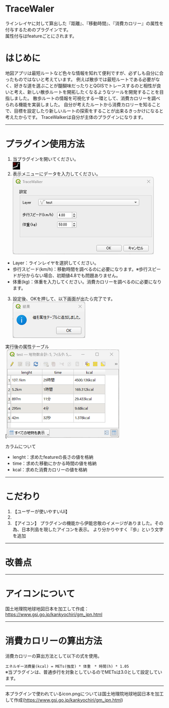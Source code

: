 # TraceWaler
ラインレイヤに対して算出した『距離』、『移動時間』、『消費カロリー』の属性を付与するためのプラグインです。  
属性付与はfeatureごとにされます。  

# はじめに
地図アプリは最短ルートなど色々な情報を知れて便利ですが、必ずしも自分に合ったものではないと考えています。
例えば散歩では最短ルートである必要がなく、好きな道を選ぶことが醍醐味だったりとQGISでトレースするのと相性が良いと考え、新しい散歩ルートを開拓したくなるようなツールを開発することを目指しました。
散歩ルートの情報を可視化する一環として、消費カロリーを調べられる機能を実装しました。
自分が考えたルートから消費カロリーを知ることで、目標を設定したり新しいルートの探索をすることが出来るきっかけになると考えたからです。
TraceWalkerは自分が主体のプラグインになります。

---
# プラグイン使用方法

1. 当プラグインを開いてください。  
![./icon.png](https://github.com/00ky00/TraceWalker/blob/main/icon.png)
2. 表示メニューにデータを入力してください。  
![./docs/画面1](https://github.com/00ky00/TraceWalker/blob/main/docs/%E7%94%BB%E9%9D%A21.png)  
- Layer：ラインレイヤを選択してください。
- 歩行スピード(km/h)：移動時間を調べるのに必要になります。※歩行スピードが分からない場合、初期値4.8でも問題ありません。
- 体重(kg)：体重を入力してください。消費カロリーを調べるのに必要になります。

  
3. 設定後、OKを押して、以下画面が出たら完了です。  
![./docs/画面2](https://github.com/00ky00/TraceWalker/blob/main/docs/%E7%94%BB%E9%9D%A22.png)
  
実行後の属性テーブル  
[![./docs/画面3](https://github.com/00ky00/TraceWalker/blob/3d938dbfdce6fa84b39bcd7020a52af850f2f64d/docs/%E7%94%BB%E9%9D%A23.png)

カラムについて
- lenght：求めたfeatureの長さの値を格納
- time：求めた移動にかかる時間の値を格納
- kcal：求めた消費カロリーの値を格納
---  

# こだわり

1. 【ユーザーが使いやすいUi】
2. 
3. 【アイコン】
   プラグインの機能から伊能忠敬のイメージがありました。その為、日本列島を現したアイコンを表示。
   より分かりやすく『歩』という文字を追加
   
   


---  
# 改善点

---  

# アイコンについて
国土地理院地球地図日本を加工して作成：https://www.gsi.go.jp/kankyochiri/gm_jpn.html

---  
# 消費カロリーの算出方法

消費カロリーの算出方法として以下の式を使用。  
  
`エネルギー消費量(kcal) = METs(強度) * 体重　* 時間(h) * 1.05`  
  ※当プラグインは、普通歩行を対象としているのでMETsは3.0として設定しています。

---











本プラグインで使われているicon.pngについては国土地理院地球地図日本を加工して作成(https://www.gsi.go.jp/kankyochiri/gm_jpn.html)
